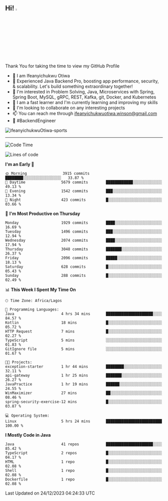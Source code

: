 <!-- BLOG-POST-LIST:START --><!-- BLOG-POST-LIST:END -->

## Hi! <img src="https://media.giphy.com/media/hvRJCLFzcasrR4ia7z/giphy.gif" width="4%"> 

Thank You for taking the time to view my GitHub Profile

- 👋 I am Ifeanyichukwu Otiwa
- 🚀 Experienced Java Backend Pro, boosting app performance, security, & scalability. Let's build something extraordinary together!
- 👀 I'm interested in Problem Solving, Java, Microservices with Spring, Spring Boot, MySQL, gRPC, REST, Kafka, git, Docker, and Kubernetes
- 🌱 I am a fast learner and I'm currently learning and improving my skills
- 💞️ I'm looking to collaborate on any interesting projects
- 📫 You can reach me through ifeanyichukwuotiwa.winson@gmail.com
- 🚀 #BackendEngineer

<p align="left" marginTop="10px"> <img src="https://komarev.com/ghpvc/?username=ifeanyichukwuOtiwa-sports&label=Profile%20views&color=0e75b6&style=for-the-badge" alt="ifeanyichukwuOtiwa-sports" /> </p>

***

<!--START_SECTION:waka-->
![Code Time](http://img.shields.io/badge/Code%20Time-2%2C042%20hrs%2041%20mins-blue)

![Lines of code](https://img.shields.io/badge/From%20Hello%20World%20I%27ve%20Written-4.3%20million%20lines%20of%20code-blue)

**I'm an Early 🐤** 

```text
🌞 Morning                3915 commits        ████████░░░░░░░░░░░░░░░░░   33.87 % 
🌆 Daytime                5679 commits        ████████████░░░░░░░░░░░░░   49.13 % 
🌃 Evening                1542 commits        ███░░░░░░░░░░░░░░░░░░░░░░   13.34 % 
🌙 Night                  423 commits         █░░░░░░░░░░░░░░░░░░░░░░░░   03.66 % 
```
📅 **I'm Most Productive on Thursday** 

```text
Monday                   1929 commits        ████░░░░░░░░░░░░░░░░░░░░░   16.69 % 
Tuesday                  1496 commits        ███░░░░░░░░░░░░░░░░░░░░░░   12.94 % 
Wednesday                2074 commits        ████░░░░░░░░░░░░░░░░░░░░░   17.94 % 
Thursday                 3048 commits        ███████░░░░░░░░░░░░░░░░░░   26.37 % 
Friday                   2096 commits        █████░░░░░░░░░░░░░░░░░░░░   18.13 % 
Saturday                 628 commits         █░░░░░░░░░░░░░░░░░░░░░░░░   05.43 % 
Sunday                   288 commits         █░░░░░░░░░░░░░░░░░░░░░░░░   02.49 % 
```


📊 **This Week I Spent My Time On** 

```text
🕑︎ Time Zone: Africa/Lagos

💬 Programming Languages: 
Java                     4 hrs 34 mins       █████████████████████░░░░   84.57 % 
Kotlin                   18 mins             █░░░░░░░░░░░░░░░░░░░░░░░░   05.72 % 
HTTP Request             7 mins              █░░░░░░░░░░░░░░░░░░░░░░░░   02.27 % 
TypeScript               5 mins              ░░░░░░░░░░░░░░░░░░░░░░░░░   01.83 % 
GitIgnore file           5 mins              ░░░░░░░░░░░░░░░░░░░░░░░░░   01.67 % 

🐱‍💻 Projects: 
exception-starter        1 hr 44 mins        ████████░░░░░░░░░░░░░░░░░   32.11 % 
api-gateway              1 hr 25 mins        ███████░░░░░░░░░░░░░░░░░░   26.27 % 
JavaPractice             1 hr 19 mins        ██████░░░░░░░░░░░░░░░░░░░   24.55 % 
WinMaximizer             27 mins             ██░░░░░░░░░░░░░░░░░░░░░░░   08.46 % 
spring-security-exercise-12 mins             █░░░░░░░░░░░░░░░░░░░░░░░░   03.87 % 

💻 Operating System: 
Linux                    5 hrs 24 mins       █████████████████████████   100.00 % 
```

**I Mostly Code in Java** 

```text
Java                     41 repos            █████████████████████░░░░   85.42 % 
TypeScript               2 repos             █░░░░░░░░░░░░░░░░░░░░░░░░   04.17 % 
HTML                     1 repo              █░░░░░░░░░░░░░░░░░░░░░░░░   02.08 % 
Shell                    1 repo              █░░░░░░░░░░░░░░░░░░░░░░░░   02.08 % 
Dockerfile               1 repo              █░░░░░░░░░░░░░░░░░░░░░░░░   02.08 % 
```




 Last Updated on 24/12/2023 04:24:33 UTC
<!--END_SECTION:waka-->

<!--
<p align="center">
![trophy](https://github-profile-trophy.vercel.app/?username=ifeanyichukwuOtiwa-sports&theme=onedark) (https://github.com/ryo-ma/github-profile-trophy)
</p>
-->

<!---
ifeanyi-otiwa/ifeanyi-otiwa is a ✨ special ✨ repository because its `README.md` (this file) appears on your GitHub profile.
You can click the Preview link to take a look at your changes.
--->
